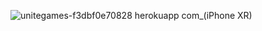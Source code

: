 
![unitegames-f3dbf0e70828 herokuapp com_(iPhone XR)](https://github.com/unite-games/unitegames/assets/75099333/6c383e81-1da4-4de2-8b32-90b5ff81d903)

